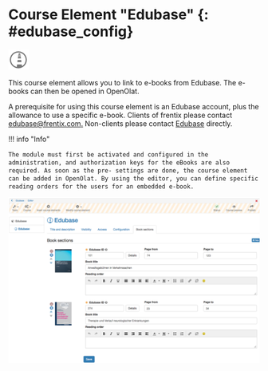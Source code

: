 # Course Element "Edubase" {: #edubase_config}

![icon edubase](assets/edubas_icon.png)

This course element allows you to link to e-books from Edubase. The e-books
can then be opened in OpenOlat.

A prerequisite for using this course element is an Edubase account, plus the
allowance to use a specific e-book. Clients of frentix please contact
[edubase@frentix.com](mailto:edubase@frentix.com)[.](mailto:contact@frentix.com.)
Non-clients please contact [Edubase](https://www.edubase.ch/) directly.

!!! info "Info"

    The module must first be activated and configured in the administration, and authorization keys for the eBooks are also required. As soon as the pre- settings are done, the course element can be added in OpenOlat. By using the editor, you can define specific reading orders for the users for an embedded e-book.

![Edubase Screen](assets/Edubase_EN.png)

